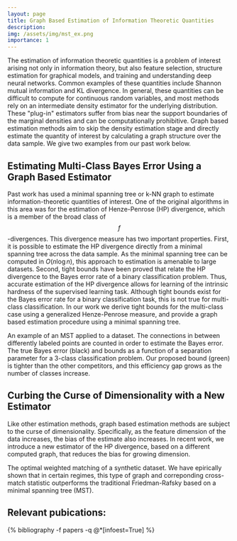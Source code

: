 ```yaml
---
layout: page
title: Graph Based Estimation of Information Theoretic Quantities
description: 
img: /assets/img/mst_ex.png
importance: 1
---
```


The estimation of information theoretic quantities is a problem of interest
arising not only in information theory, but also
feature selection, structure estimation for
graphical models, and
training and
understanding deep neural
networks. Common examples of these quantities include
Shannon mutual information and KL divergence. In general, these quantities can be
difficult to compute for continuous random variables, and most methods rely on
an intermediate density estimator
for the underlying distribution. These "plug-in" estimators suffer from bias
near the support boundaries of the marginal densities and can be
computationally prohibitive.  Graph based estimation methods aim to skip the density estimation stage and
directly estimate the quantity of interest by calculating a graph structure over
the data sample. We give two examples from our past work below.

## Estimating Multi-Class Bayes Error Using a Graph Based Estimator 

Past work has used a minimal spanning tree or k-NN graph to estimate information-theoretic quantities of interest. One of the
original algorithms in this area was for the estimation of Henze-Penrose (HP)
divergence, which is a
member of 
the broad class of $$f$$-divergences. This divergence measure
has two important properties. First, it is possible to estimate the HP
divergence directly from a minimal spanning tree across the data sample. As the
minimal spanning tree can be computed in $O(n\log n)$, this approach to
estimation is amenable to large datasets. Second, tight bounds have been proved
that relate the HP divergence to the Bayes error rate of a binary
classification problem. Thus, accurate estimation of the HP divergence allows
for learning of the intrinsic hardness of the supervised learning task. Although tight
bounds exist for the Bayes error rate for a binary classification
task, this is not true for multi-class classification. In our work we derive
tight bounds for the multi-class case using a generalized Henze-Penrose measure,
and provide a graph based estimation procedure using a minimal spanning tree.

<div class="row justify-content-md-center">
    <div class="col-sm-6 mt-3 mt-md-0">
        <img class="img-fluid rounded z-depth-1" src="{{ '/assets/img/mst_ex.png' | relative_url }}" alt="" title="example image"/>
    </div>
</div>
<div class="caption">
    An example of an MST applied to a dataset. The connections in between differently labeled points are counted in order to estimate the Bayes error.
</div>

<div class="row">
    <div class="col-sm mt-3 mt-md-0">
        <img class="img-fluid rounded z-depth-1" src="{{ '/assets/img/big_bound_fig.png' | relative_url }}" alt="" title="example image"/>
    </div>
</div>
<div class="caption">
    The true Bayes error (black) and bounds as a function of a separation parameter for a 3-class classification problem. Our proposed bound (green) is tighter than the other competitors, and this efficiency gap grows as the number of classes increase.
</div>

## Curbing the Curse of Dimensionality with a New Estimator

Like other estimation methods, graph based estimation methods are subject to the
curse of dimensionality. Specifically, as the feature dimension of the data
increases, the bias of the estimate also increases. In recent work, we introduce a new estimator
of the HP divergence, based on a different computed graph, that reduces the bias
for growing dimension.

<div class="row justify-content-md-center">
    <div class="col-sm-8 mt-3 mt-md-0">
        <img class="img-fluid rounded z-depth-1" src="{{ '/assets/img/cross_match.png' | relative_url }}" alt="" title="example image"/>
    </div>
</div>
<div class="caption">
    The optimal weighted matching of a synthetic dataset. We have epirically shown that in certain regimes, this type of graph and correponding cross-match statistic outperforms the traditional Friedman-Rafsky based on a minimal spanning tree (MST).
</div>

## Relevant pubications:
<div class="publications">
  {% bibliography -f papers -q @*[infoest=True] %}
</div>

